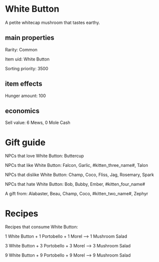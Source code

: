 # White Button

A petite whitecap mushroom that tastes earthy.

## main properties

Rarity: Common

Item uid: White Button

Sorting priority: 3500

## item effects

Hunger amount: 100

## economics

Sell value: 6 Mews, 0 Mole Cash

# Gift guide

NPCs that love White Button: Buttercup

NPCs that like White Button: Falcon, Garlic, #kitten_three_name#, Talon

NPCs that dislike White Button: Champ, Coco, Fliss, Jag, Rosemary, Spark

NPCs that hate White Button: Bob, Bubby, Ember, #kitten_four_name#

A gift from: Alabaster, Beau, Champ, Coco, #kitten_two_name#, Zephyr

# Recipes

Recipes that consume White Button:

1 White Button + 1 Portobello + 1 Morel --> 1 Mushroom Salad

3 White Button + 3 Portobello + 3 Morel --> 3 Mushroom Salad

9 White Button + 9 Portobello + 9 Morel --> 9 Mushroom Salad